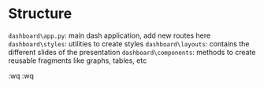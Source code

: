 # Structure

`dashboard\app.py`: main dash application, add new routes here
`dashboard\styles`: utilities to create styles
`dashboard\layouts`: contains the different slides of the presentation
`dashboard\components`: methods to create reusable fragments like graphs, tables, etc

:wq
:wq
